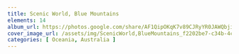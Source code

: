 ```yaml
---
title: Scenic World, Blue Mountains
elements: 14
album_url: https://photos.google.com/share/AF1QipOKqK7v89CJRyYR0JAWQbjiZ1EjguSFg9HFdHzFEt4bNxZV5dOjONJKxPc_iY91vg?key=RzU3ajVkLVdiUW5LdjZHWlJQSGN2cE1fbGZkT1RR
cover_image_url: /assets/img/ScenicWorld,BlueMountains_f2202be7-c34b-4c20-a5e9-99e55014c420.jpg
categories: [ Oceania, Australia ]
---
```

